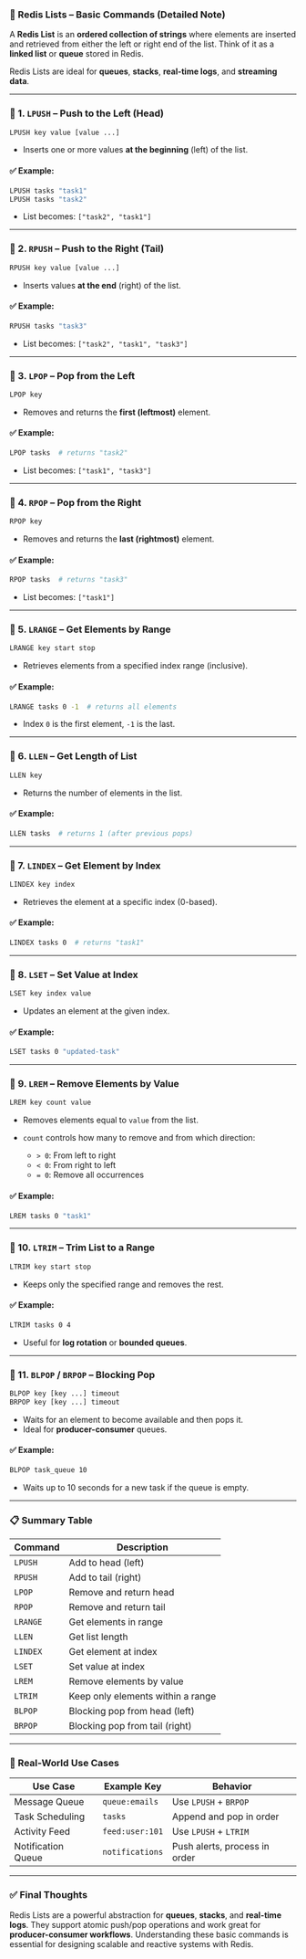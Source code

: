 ### 📘 Redis Lists – Basic Commands (Detailed Note)

A **Redis List** is an **ordered collection of strings** where elements are inserted and retrieved from either the left or right end of the list. Think of it as a **linked list** or **queue** stored in Redis.

Redis Lists are ideal for **queues**, **stacks**, **real-time logs**, and **streaming data**.

---

### 🔹 1. `LPUSH` – Push to the Left (Head)

```bash
LPUSH key value [value ...]
```

* Inserts one or more values **at the beginning** (left) of the list.

#### ✅ Example:

```bash
LPUSH tasks "task1"
LPUSH tasks "task2"
```

* List becomes: `["task2", "task1"]`

---

### 🔹 2. `RPUSH` – Push to the Right (Tail)

```bash
RPUSH key value [value ...]
```

* Inserts values **at the end** (right) of the list.

#### ✅ Example:

```bash
RPUSH tasks "task3"
```

* List becomes: `["task2", "task1", "task3"]`

---

### 🔹 3. `LPOP` – Pop from the Left

```bash
LPOP key
```

* Removes and returns the **first (leftmost)** element.

#### ✅ Example:

```bash
LPOP tasks  # returns "task2"
```

* List becomes: `["task1", "task3"]`

---

### 🔹 4. `RPOP` – Pop from the Right

```bash
RPOP key
```

* Removes and returns the **last (rightmost)** element.

#### ✅ Example:

```bash
RPOP tasks  # returns "task3"
```

* List becomes: `["task1"]`

---

### 🔹 5. `LRANGE` – Get Elements by Range

```bash
LRANGE key start stop
```

* Retrieves elements from a specified index range (inclusive).

#### ✅ Example:

```bash
LRANGE tasks 0 -1  # returns all elements
```

* Index `0` is the first element, `-1` is the last.

---

### 🔹 6. `LLEN` – Get Length of List

```bash
LLEN key
```

* Returns the number of elements in the list.

#### ✅ Example:

```bash
LLEN tasks  # returns 1 (after previous pops)
```

---

### 🔹 7. `LINDEX` – Get Element by Index

```bash
LINDEX key index
```

* Retrieves the element at a specific index (0-based).

#### ✅ Example:

```bash
LINDEX tasks 0  # returns "task1"
```

---

### 🔹 8. `LSET` – Set Value at Index

```bash
LSET key index value
```

* Updates an element at the given index.

#### ✅ Example:

```bash
LSET tasks 0 "updated-task"
```

---

### 🔹 9. `LREM` – Remove Elements by Value

```bash
LREM key count value
```

* Removes elements equal to `value` from the list.
* `count` controls how many to remove and from which direction:

  * `> 0`: From left to right
  * `< 0`: From right to left
  * `= 0`: Remove all occurrences

#### ✅ Example:

```bash
LREM tasks 0 "task1"
```

---

### 🔹 10. `LTRIM` – Trim List to a Range

```bash
LTRIM key start stop
```

* Keeps only the specified range and removes the rest.

#### ✅ Example:

```bash
LTRIM tasks 0 4
```

* Useful for **log rotation** or **bounded queues**.

---

### 🔹 11. `BLPOP` / `BRPOP` – Blocking Pop

```bash
BLPOP key [key ...] timeout
BRPOP key [key ...] timeout
```

* Waits for an element to become available and then pops it.
* Ideal for **producer-consumer** queues.

#### ✅ Example:

```bash
BLPOP task_queue 10
```

* Waits up to 10 seconds for a new task if the queue is empty.

---

### 📋 Summary Table

| Command  | Description                       |
| -------- | --------------------------------- |
| `LPUSH`  | Add to head (left)                |
| `RPUSH`  | Add to tail (right)               |
| `LPOP`   | Remove and return head            |
| `RPOP`   | Remove and return tail            |
| `LRANGE` | Get elements in range             |
| `LLEN`   | Get list length                   |
| `LINDEX` | Get element at index              |
| `LSET`   | Set value at index                |
| `LREM`   | Remove elements by value          |
| `LTRIM`  | Keep only elements within a range |
| `BLPOP`  | Blocking pop from head (left)     |
| `BRPOP`  | Blocking pop from tail (right)    |

---

### 🧠 Real-World Use Cases

| Use Case           | Example Key     | Behavior                      |
| ------------------ | --------------- | ----------------------------- |
| Message Queue      | `queue:emails`  | Use `LPUSH` + `BRPOP`         |
| Task Scheduling    | `tasks`         | Append and pop in order       |
| Activity Feed      | `feed:user:101` | Use `LPUSH` + `LTRIM`         |
| Notification Queue | `notifications` | Push alerts, process in order |

---

### ✅ Final Thoughts

Redis Lists are a powerful abstraction for **queues**, **stacks**, and **real-time logs**. They support atomic push/pop operations and work great for **producer-consumer workflows**. Understanding these basic commands is essential for designing scalable and reactive systems with Redis.

